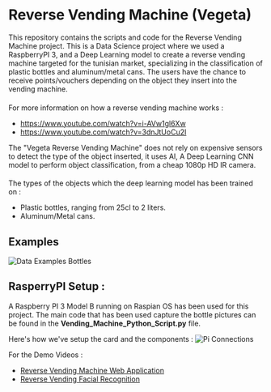 # Reverse Vending Machine (Vegeta)

This repository contains the scripts and code for the Reverse Vending Machine project. This is a Data Science project where we used a RaspberryPI 3, and a Deep Learning model to create a reverse vending machine targeted for the tunisian market, specializing in the classification of plastic bottles and aluminum/metal cans. The users have the chance to receive points/vouchers depending on the object they insert into the vending machine.

####
For more information on how a reverse vending machine works :
* https://www.youtube.com/watch?v=i-AVw1gl6Xw
* https://www.youtube.com/watch?v=3dnJtUoCu2I

The "Vegeta Reverse Vending Machine" does not rely on expensive sensors to detect the type of the object inserted, it uses AI, A Deep Learning CNN model to perform object classification, from a cheap 1080p HD IR camera. 

####
The types of the objects which the deep learning model has been trained on :

* Plastic bottles, ranging from 25cl to 2 liters.
* Aluminum/Metal cans.

####

## Examples
![Data Examples Bottles](https://i.imgur.com/YCAkEfw.png)

## RasperryPI Setup :
A Raspberry PI 3 Model B running on Raspian OS has been used for this project. The main code that has been used capture the bottle pictures can be found in the __Vending_Machine_Python_Script.py__ file.

Here's how we've setup the card and the components :
![Pi Connections](https://i.imgur.com/8yZzEPn.jpg)

For the Demo Videos :
* [Reverse Vending Machine Web Application](https://www.youtube.com/watch?v=i-AVw1gl6Xw&feature=youtu.be)
* [Reverse Vending Facial Recognition](https://youtu.be/3dnJtUoCu2I)
